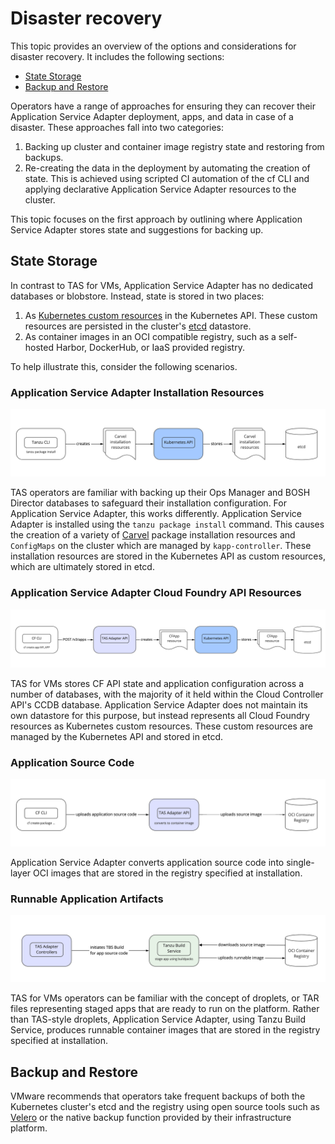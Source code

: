 # Disaster recovery

This topic provides an overview of the options and considerations for disaster recovery. It includes the following sections:

* [State Storage](#state-storage)
* [Backup and Restore](#backing-up-cluster-state)

Operators have a range of approaches for ensuring they can recover their Application Service Adapter deployment, apps, and data in case of a disaster. These approaches fall into two categories:

1. Backing up cluster and container image registry state and restoring from backups.
2. Re-creating the data in the deployment by automating the creation of state. This is achieved using scripted CI automation of the cf CLI and applying declarative Application Service Adapter resources to the cluster.

This topic focuses on the first approach by outlining where Application Service Adapter stores state and suggestions for backing up.

## <a id="state-storage"></a>State Storage

In contrast to TAS for VMs, Application Service Adapter has no dedicated databases or blobstore. Instead, state is stored in two places:

1. As [Kubernetes custom resources](https://kubernetes.io/docs/concepts/extend-kubernetes/api-extension/custom-resources/) in the Kubernetes API. These custom resources are persisted in the cluster's [etcd](https://etcd.io/) datastore.
2. As container images in an OCI compatible registry, such as a self-hosted Harbor, DockerHub, or IaaS provided registry.

To help illustrate this, consider the following scenarios.

### Application Service Adapter Installation Resources

![alt-text=""](images/tas-adapter-install-state-storage.png)

TAS operators are familiar with backing up their Ops Manager and BOSH Director databases to safeguard their installation configuration. For Application Service Adapter, this works differently. Application Service Adapter is installed using the `tanzu package install` command. This causes the creation of a variety of [Carvel](https://carvel.dev/) package installation resources and `ConfigMaps` on the cluster which are managed by `kapp-controller`. These installation resources are stored in the Kubernetes API as custom resources, which are ultimately stored in etcd.

### Application Service Adapter Cloud Foundry API Resources

![alt-text="State storage of Application Service Adapter CF resources."](images/tas-adapter-cf-resource-state-storage.png)

TAS for VMs stores CF API state and application configuration across a number of databases, with the majority of it held within the Cloud Controller API's CCDB database. Application Service Adapter does not maintain its own datastore for this purpose, but instead represents all Cloud Foundry resources as Kubernetes custom resources. These custom resources are managed by the Kubernetes API and stored in etcd.

### Application Source Code

![alt-text=""](images/tas-adapter-app-source-state-storage.png)

Application Service Adapter converts application source code into single-layer OCI images that are stored in the registry specified at installation.

### Runnable Application Artifacts

![alt-text=""](images/tas-adapter-staged-app-state-storage.png)

TAS for VMs operators can be familiar with the concept of droplets, or TAR files representing staged apps that are ready to run on the platform. Rather than TAS-style droplets, Application Service Adapter, using Tanzu Build Service, produces runnable container images that are stored in the registry specified at installation.

## <a id="backing-up-cluster-state"></a>Backup and Restore

VMware recommends that operators take frequent backups of both the Kubernetes cluster's etcd and the registry using open source tools such as [Velero](https://velero.io/) or the native backup function provided by their infrastructure platform.
